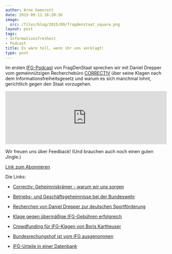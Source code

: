 ```yaml
---
author: Arne Semsrott
date: 2015-09-11 16:20:56
image:
  src: /files/blog/2015/09/fragdenstaat_square.png
layout: post
tags:
- Informationsfreiheit
- Podcast
title: Es wäre toll, wenn ihr uns verklagt!
type: post
---
```

Im ersten [IFG-Podcast](https://soundcloud.com/fragdenstaat/ifg-podcast-1-es-ware-toll-wenn-ihr-uns-verklagt) von FragDenStaat sprechen wir mit Daniel Drepper vom gemeinnützigen Recherchebüro [CORRECT!V](http://correctiv.org/) über seine Klagen nach dem Informationsfreiheitsgesetz und warum es sich manchmal lohnt, gerichtlich gegen den Staat vorzugehen.

<iframe width="100%" height="166" scrolling="no" frameborder="no" src="https://w.soundcloud.com/player/?url=https%3A//api.soundcloud.com/tracks/223063085&amp;color=ff5500&amp;auto_play=false&amp;hide_related=false&amp;show_comments=true&amp;show_user=true&amp;show_reposts=false"></iframe>

Wir freuen uns über Feedback! (Und brauchen auch noch einen guten Jingle.)

[Link zum Abonnieren](http://feeds.soundcloud.com/users/soundcloud:users:173393422/sounds.rss)

Die Links:

* [Correctiv: Geheimniskrämer - warum wir uns sorgen](https://correctiv.org/blog/2015/08/30/pressefreiheit-warum-wir-uns-sorgen/)

* [Betriebs- und Geschäftsgeheimnisse bei der Bundeswehr](http://blog.fragdenstaat.de/2015/Bundeswehr-Ablehnung-Betriebsgeheimnisse/)

* [Recherchen von Daniel Drepper zur deutschen Sportförderung](http://www.anstageslicht.de/geschichtenansicht/kat/sport-fairness/story/sportfoerderung-und-intransparenz.html)

* [Klage gegen übermäßige IFG-Gebühren erfolgreich](https://correctiv.org/blog/2014/08/08/untauglich-bmi-hat-14-21560-zu-viel-kassiert/)

* [Crowdfunding für IFG-Klagen von Boris Kartheuser](https://crowdfunding.correctiv.org/deutscheueberwachungsexporte)

* [Bundesrechungshof ist vom IFG ausgenommen](http://www.zeit.de/politik/deutschland/2014-03/ifg-transparenz-bundesrechnungshof/komplettansicht)

* [IFG-Urteile in einer Datenbank](http://www.lda.brandenburg.de/sixcms/detail.php?template=rechtsprechungsdb_start)
